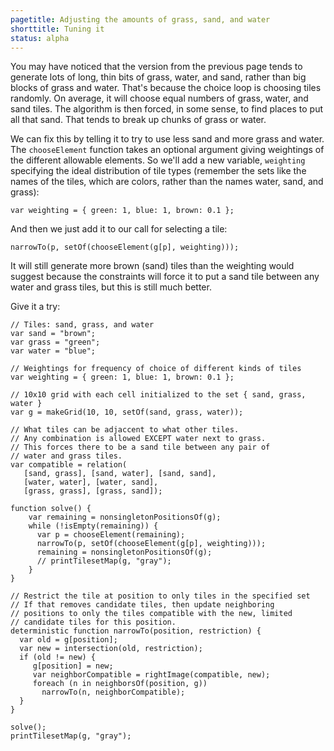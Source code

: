 ```yaml
---
pagetitle: Adjusting the amounts of grass, sand, and water
shorttitle: Tuning it
status: alpha
---
```

You may have noticed that the version from the previous page tends to generate lots of long, thin bits of grass, water, and sand, rather than big blocks of grass and water.  That's because the choice loop is choosing tiles randomly.  On average, it will choose equal numbers of grass, water, and sand tiles.  The algorithm is then forced, in some sense, to find places to put all that sand.  That tends to break up chunks of grass or water.

We can fix this by telling it to try to use less sand and more grass and water.  The `chooseElement` function takes an optional argument giving weightings of the different allowable elements.  So we'll add a new variable, `weighting` specifying the ideal distribution of tile types (remember the sets like the names of the tiles, which are colors, rather than the names water, sand, and grass):
```ndscript
var weighting = { green: 1, blue: 1, brown: 0.1 };
```
And then we just add it to our call for selecting a tile:
```ndscript
narrowTo(p, setOf(chooseElement(g[p], weighting)));
```
It will still generate more brown (sand) tiles than the weighting would suggest because the constraints will force it to put a sand tile between any water and grass tiles, but this is still much better.

Give it a try:
```NDScript
// Tiles: sand, grass, and water
var sand = "brown";
var grass = "green";
var water = "blue";

// Weightings for frequency of choice of different kinds of tiles
var weighting = { green: 1, blue: 1, brown: 0.1 };

// 10x10 grid with each cell initialized to the set { sand, grass, water }
var g = makeGrid(10, 10, setOf(sand, grass, water));

// What tiles can be adjaccent to what other tiles.
// Any combination is allowed EXCEPT water next to grass.
// This forces there to be a sand tile between any pair of
// water and grass tiles.
var compatible = relation(
   [sand, grass], [sand, water], [sand, sand],
   [water, water], [water, sand],
   [grass, grass], [grass, sand]);

function solve() {
    var remaining = nonsingletonPositionsOf(g);
    while (!isEmpty(remaining)) {
      var p = chooseElement(remaining);
      narrowTo(p, setOf(chooseElement(g[p], weighting)));
      remaining = nonsingletonPositionsOf(g);
      // printTilesetMap(g, "gray");
    }
}

// Restrict the tile at position to only tiles in the specified set
// If that removes candidate tiles, then update neighboring
// positions to only the tiles compatible with the new, limited
// candidate tiles for this position.
deterministic function narrowTo(position, restriction) {
  var old = g[position];
  var new = intersection(old, restriction);
  if (old != new) {
     g[position] = new;
     var neighborCompatible = rightImage(compatible, new);
     foreach (n in neighborsOf(position, g))
       narrowTo(n, neighborCompatible);
  }
}

solve();
printTilesetMap(g, "gray");
```